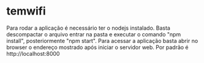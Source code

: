 # temwifi

Para rodar a aplicação é necessário ter o nodejs instalado. Basta descompactar o arquivo entrar na pasta e executar o comando "npm install", posteriormente "npm start". Para acessar a aplicação basta abrir no browser o endereço mostrado após iniciar o servidor web. Por padrão é http://localhost:8000
